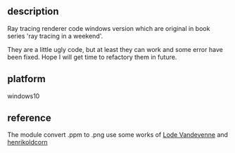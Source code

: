 ## description
Ray tracing renderer code windows version which are original in book series 'ray tracing in a weekend'.  

They are a little ugly code, but at least they can work and some error have been fixed. Hope I will get time to refactory them in future.

## platform
windows10

## reference
The module convert .ppm to .png use some works of [Lode Vandevenne](http://lodev.org/lodepng/) and [henrikoldcorn](https://github.com/henrikoldcorn/ppmtopng)
